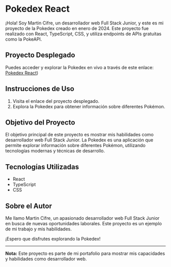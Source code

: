 # Pokedex React

¡Hola! Soy Martin Cifre, un desarrollador web Full Stack Junior, y este es mi proyecto de la Pokedex creado en enero de 2024. Este proyecto fue realizado con React, TypeScript, CSS, y utiliza endpoints de APIs gratuitas como la PokeAPI.

## Proyecto Desplegado

Puedes acceder y explorar la Pokedex en vivo a través de este enlace: [Pokedex React]([https://poke-react-mu.vercel.app/))

## Instrucciones de Uso

1. Visita el enlace del proyecto desplegado.
2. Explora la Pokedex para obtener información sobre diferentes Pokémon.

## Objetivo del Proyecto

El objetivo principal de este proyecto es mostrar mis habilidades como desarrollador web Full Stack Junior. La Pokedex es una aplicación que permite explorar información sobre diferentes Pokémon, utilizando tecnologías modernas y técnicas de desarrollo.

## Tecnologías Utilizadas

- React
- TypeScript
- CSS

## Sobre el Autor

Me llamo Martin Cifre, un apasionado desarrollador web Full Stack Junior en busca de nuevas oportunidades laborales. Este proyecto es un ejemplo de mi trabajo y mis habilidades.

¡Espero que disfrutes explorando la Pokedex!

---

**Nota:** Este proyecto es parte de mi portafolio para mostrar mis capacidades y habilidades como desarrollador web.
